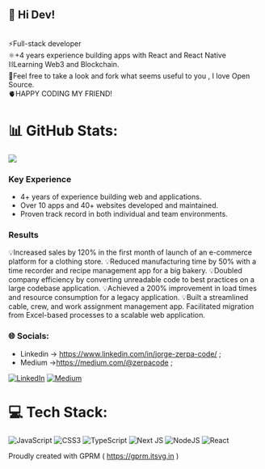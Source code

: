 ## 🔭 Hi Dev!  
<br>⚡Full-stack developer<br>⚛️+4 years experience building apps with React and React Native<br>⛓️Learning Web3 and Blockchain.<br> 🚀Feel free to take a look and fork what seems useful to you , I love Open Source.<br>🫀HAPPY CODING MY FRIEND!

# 📊 GitHub Stats:
![](https://github-readme-streak-stats.herokuapp.com/?user=jorgezerpa&theme=react&hide_border=false)<br/>

### Key Experience
- 4+ years of experience building web and applications.
- Over 10 apps and 40+ websites developed and maintained.
- Proven track record in both individual and team environments.

### Results
💡Increased sales by 120% in the first month of launch of an e-commerce platform for a clothing store.
💡Reduced manufacturing time by 50% with a time recorder and recipe management app for a big bakery.
💡Doubled company efficiency by converting unreadable code to best practices on a large codebase application.
💡Achieved a 200% improvement in load times and resource consumption for a legacy application.
💡Built a streamlined cable, crew, and work assignment management app. Facilitated migration from Excel-based processes to a scalable web application.


### 🌐 Socials:
- Linkedin -> https://www.linkedin.com/in/jorge-zerpa-code/  ;
- Medium ->https://medium.com/@zerpacode ;

[![LinkedIn](https://img.shields.io/badge/LinkedIn-%230077B5.svg?logo=linkedin&logoColor=white)](https://linkedin.com/in/jorge-zerpa-code) [![Medium](https://img.shields.io/badge/Medium-12100E?logo=medium&logoColor=white)](https://medium.com/@zerpacode) 

# 💻 Tech Stack:
![JavaScript](https://img.shields.io/badge/javascript-%23323330.svg?style=for-the-badge&logo=javascript&logoColor=%23F7DF1E) ![CSS3](https://img.shields.io/badge/css3-%231572B6.svg?style=for-the-badge&logo=css3&logoColor=white) ![TypeScript](https://img.shields.io/badge/typescript-%23007ACC.svg?style=for-the-badge&logo=typescript&logoColor=white)  ![Next JS](https://img.shields.io/badge/Next-black?style=for-the-badge&logo=next.js&logoColor=white) ![NodeJS](https://img.shields.io/badge/node.js-6DA55F?style=for-the-badge&logo=node.js&logoColor=white) ![React](https://img.shields.io/badge/react-%2320232a.svg?style=for-the-badge&logo=react&logoColor=%2361DAFB) 

Proudly created with GPRM ( https://gprm.itsvg.in )
